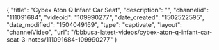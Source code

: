 {
    "title": "Cybex Aton Q Infant Car Seat",
    "description": "",
    "channelid": "111091684",
    "videoid": "109990277",
    "date_created": "1502522595",
    "date_modified": "1504049169",
    "type": "captivate",
    "layout": "channelVideo",
    "url": "\/bbbusa-latest-videos\/cybex-aton-q-infant-car-seat-3-notes\/111091684-109990277"
}